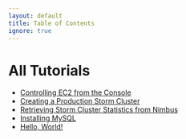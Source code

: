 ```yaml
---
layout: default
title: Table of Contents
ignore: true
---
```


# All Tutorials

<!-- THIS FILE IS GENERATED; PLEASE DO NOT EDIT THIS FILE BY HAND -->

<!--- BEGIN TOC -->
* [Controlling EC2 from the Console](/pages/controlling-ec2-from-the-console.html?1340490172)
* [Creating a Production Storm Cluster](/pages/creating-a-production-storm-cluster.html?1340487894)
* [Retrieving Storm Cluster Statistics from Nimbus](/pages/retrieving-storm-data-from-nimbus.html?1340398351)
* [Installing MySQL](/pages/installing-mysql.html?1339980010)
* [Hello, World!](/pages/hello-world.html?1339978842)
<!--- END TOC -->

